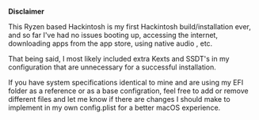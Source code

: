 **Disclaimer** 

This Ryzen based Hackintosh is my first Hackintosh build/installation ever, and so far I've had no issues booting up, accessing the internet, downloading apps from the app store, using native audio , etc. 

That being said, I most likely included extra Kexts and SSDT's in my configuration that are unnecessary for a successful installation. 

If you have system specifications identical to mine and are using my EFI folder as a reference or as a base configration, feel free to add or remove different files and let me know if there are changes I should make to implement in my own config.plist for a better macOS experience.
